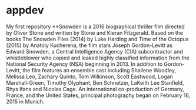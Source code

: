 # appdev
My first repository
**Snowden is a 2016 biographical thriller film directed by Oliver Stone and written by Stone and Kieran Fitzgerald. Based on the books The Snowden Files (2014) by Luke Harding and Time of the Octopus (2015) by Anatoly Kucherena, the film stars Joseph Gordon-Levitt as Edward Snowden, a Central Intelligence Agency (CIA) subcontractor and whistleblower who copied and leaked highly classified information from the National Security Agency (NSA) beginning in 2013. In addition to Gordon-Levitt, the film features an ensemble cast including Shailene Woodley, Melissa Leo, Zachary Quinto, Tom Wilkinson, Scott Eastwood, Logan Marshall-Green, Timothy Olyphant, Ben Schnetzer, LaKeith Lee Stanfield, Rhys Ifans and Nicolas Cage. An international co-production of Germany, France, and the United States, principal photography began on February 16, 2015 in Munich.  
